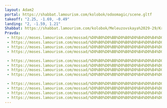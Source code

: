 ```yaml
---
layout: Adam2
portal: https://shabbat.lamourism.com/kolobok/odoomagic/scene.gltf
takeoff: "2.25, -1.69, -0.49"
landing: "2, -1.59, 1.21"
Shabbat: https://shabbat.lamourism.com/kolobok/Meleuzovskaya%2029-29/Kremlin/%D0%95%D0%B3%D0%B8%D0%BF%D0%B5%D1%82.mp4
Pravda:
 - https://moses.lamourism.com/mossad/%D0%B0%D0%BB%D0%B0%D0%B4%D0%B4%D0%B8%D0%BD.jpg_large
 - https://moses.lamourism.com/mossad/%D0%B0%D0%BB%D0%B0%D0%B4%D0%B4%D0%B8%D0%BD.jpg_large
 - https://moses.lamourism.com/mossad/%D0%B0%D0%BB%D0%B0%D0%B4%D0%B4%D0%B8%D0%BD.jpg_large
 - https://moses.lamourism.com/mossad/%D0%B0%D0%BB%D0%B0%D0%B4%D0%B4%D0%B8%D0%BD.jpg_large

 - https://moses.lamourism.com/mossad/%D0%B0%D0%BB%D0%B0%D0%B4%D0%B4%D0%B8%D0%BD.jpg_large
 - https://moses.lamourism.com/mossad/%D0%B0%D0%BB%D0%B0%D0%B4%D0%B4%D0%B8%D0%BD.jpg_large
 - https://moses.lamourism.com/mossad/%D0%B0%D0%BB%D0%B0%D0%B4%D0%B4%D0%B8%D0%BD.jpg_large
 - https://moses.lamourism.com/mossad/%D0%B0%D0%BB%D0%B0%D0%B4%D0%B4%D0%B8%D0%BD.jpg_large

 - https://moses.lamourism.com/mossad/%D0%B0%D0%BB%D0%B0%D0%B4%D0%B4%D0%B8%D0%BD.jpg_large
 - https://moses.lamourism.com/mossad/%D0%B0%D0%BB%D0%B0%D0%B4%D0%B4%D0%B8%D0%BD.jpg_large
 - https://moses.lamourism.com/mossad/%D0%B0%D0%BB%D0%B0%D0%B4%D0%B4%D0%B8%D0%BD.jpg_large
 - https://moses.lamourism.com/mossad/%D0%B0%D0%BB%D0%B0%D0%B4%D0%B4%D0%B8%D0%BD.jpg_large
---
```

